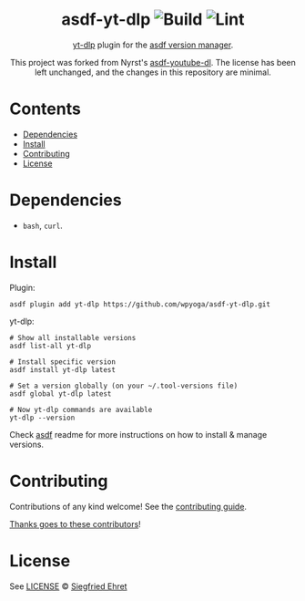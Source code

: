 <div align="center">

# asdf-yt-dlp ![Build](https://github.com/wpyoga/asdf-yt-dlp/workflows/Build/badge.svg) ![Lint](https://github.com/wpyoga/asdf-yt-dlp/workflows/Lint/badge.svg)

[yt-dlp](https://github.com/yt-dlp/yt-dlp) plugin for the [asdf version manager](https://asdf-vm.com).

This project was forked from Nyrst's [asdf-youtube-dl](https://github.com/nyrst/asdf-youtube-dl). The license has been left unchanged, and the changes in this repository are minimal.

</div>

# Contents

- [Dependencies](#dependencies)
- [Install](#install)
- [Contributing](#contributing)
- [License](#license)

# Dependencies

- `bash`, `curl`.

# Install

Plugin:

```shell
asdf plugin add yt-dlp https://github.com/wpyoga/asdf-yt-dlp.git
```

yt-dlp:

```shell
# Show all installable versions
asdf list-all yt-dlp

# Install specific version
asdf install yt-dlp latest

# Set a version globally (on your ~/.tool-versions file)
asdf global yt-dlp latest

# Now yt-dlp commands are available
yt-dlp --version
```

Check [asdf](https://github.com/asdf-vm/asdf) readme for more instructions on how to
install & manage versions.

# Contributing

Contributions of any kind welcome! See the [contributing guide](contributing.md).

[Thanks goes to these contributors](https://github.com/wpyoga/asdf-yt-dlp/graphs/contributors)!

# License

See [LICENSE](LICENSE) © [Siegfried Ehret](https://github.com/SiegfriedEhret/)
